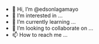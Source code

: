 - 👋 Hi, I’m @edsonlagamayo
- 👀 I’m interested in ...
- 🌱 I’m currently learning ...
- 💞️ I’m looking to collaborate on ...
- 📫 How to reach me ...

<!---
edsonlagamayo/edsonlagamayo is a ✨ special ✨ repository because its `README.md` (this file) appears on your GitHub profile.
You can click the Preview link to take a look at your changes.
--->

